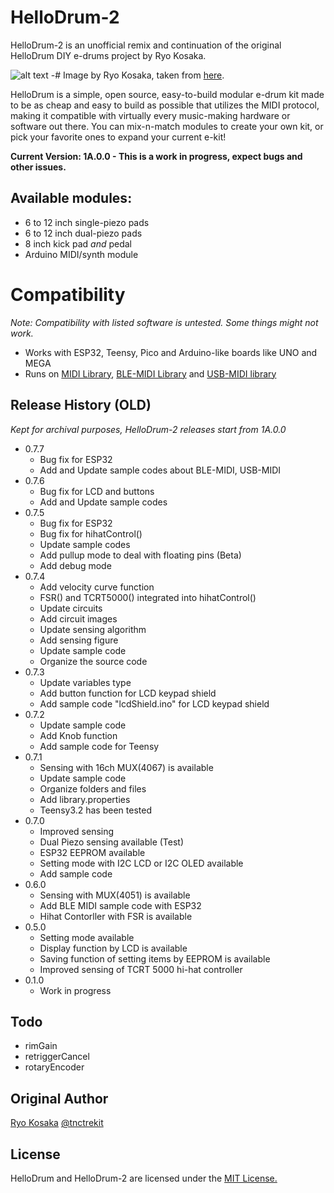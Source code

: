 # HelloDrum-2
HelloDrum-2 is an unofficial remix and continuation of the original HelloDrum DIY e-drums project by Ryo Kosaka.

![alt text](https://open-e-drums.com/images/oedrum1.jpg)
-# Image by Ryo Kosaka, taken from [here](https://open-e-drums.com/).

HelloDrum is a simple, open source, easy-to-build modular e-drum kit made to be as cheap and easy to build as possible that utilizes the MIDI protocol, making it compatible with virtually every music-making hardware or software out there. You can mix-n-match modules to create your own kit, or pick your favorite ones to expand your current e-kit!

**Current Version: 1A.0.0 - This is a work in progress, expect bugs and other issues.** 

## Available modules:
- 6 to 12 inch single-piezo pads
- 6 to 12 inch dual-piezo pads
- 8 inch kick pad *and* pedal
- Arduino MIDI/synth module

# Compatibility
*Note: Compatibility with listed software is untested. Some things might not work.*
- Works with ESP32, Teensy, Pico and Arduino-like boards like UNO and MEGA
- Runs on [MIDI Library](https://github.com/FortySevenEffects/arduino_midi_library), [BLE-MIDI Library](https://github.com/lathoub/Arduino-BLE-MIDI) and [USB-MIDI library](https://github.com/lathoub/Arduino-USBMIDI)

## Release History (OLD)
*Kept for archival purposes, HelloDrum-2 releases start from 1A.0.0*

* 0.7.7
   - Bug fix for ESP32
   - Add and Update sample codes about BLE-MIDI, USB-MIDI
* 0.7.6
   - Bug fix for LCD and buttons
   - Add and Update sample codes
* 0.7.5
   - Bug fix for ESP32
   - Bug fix for hihatControl()
   - Update sample codes
   - Add pullup mode to deal with floating pins (Beta)
   - Add debug mode
* 0.7.4
   - Add velocity curve function
   - FSR() and TCRT5000() integrated into hihatControl()
   - Update circuits
   - Add circuit images
   - Update sensing algorithm
   - Add sensing figure
   - Update sample code
   - Organize the source code
* 0.7.3
   - Update variables type
   - Add button function for LCD keypad shield
   - Add sample code "lcdShield.ino" for LCD keypad shield
* 0.7.2
   - Update sample code
   - Add Knob function
   - Add sample code for Teensy
* 0.7.1
   - Sensing with 16ch MUX(4067) is available
   - Update sample code
   - Organize folders and files
   - Add library.properties
   - Teensy3.2 has been tested
* 0.7.0
   - Improved sensing
   - Dual Piezo sensing available (Test)
   - ESP32 EEPROM available
   - Setting mode with I2C LCD or I2C OLED available
   - Add sample code
* 0.6.0
   - Sensing with MUX(4051) is available
   - Add BLE MIDI sample code with ESP32
   - Hihat Contorller with FSR is available
* 0.5.0
   - Setting mode available
   - Display function by LCD is available
   - Saving function of setting items by EEPROM is available
   - Improved sensing of TCRT 5000 hi-hat controller
* 0.1.0
   - Work in progress

## Todo
- rimGain
- retriggerCancel
- rotaryEncoder

## Original Author  
[Ryo Kosaka](https://ryokosaka.com)
[@tnctrekit](https://twitter.com/tnctrekit)

## License

HelloDrum and HelloDrum-2 are licensed under the [MIT License.](http://opensource.org/licenses/mit-license.php)
